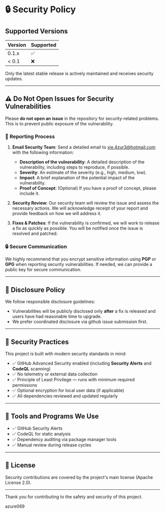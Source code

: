 # 🔒 Security Policy

## Supported Versions

| Version | Supported          |
|---------|--------------------|
| 0.1.x   | ✅                 |
| < 0.1   | ❌                 |

Only the latest stable release is actively maintained and receives security updates.

---

## ⚠️ **Do Not Open Issues for Security Vulnerabilities**
Please **do not open an issue** in the repository for security-related problems. This is to prevent public exposure of the vulnerability.

### 📧 **Reporting Process**
1. **Email Security Team**: Send a detailed email to [xie.4zur3@hotmail.com](mailto:xie.4zur3@hotmail.com) with the following information:
   - **Description of the vulnerability**: A detailed description of the vulnerability, including steps to reproduce, if possible.
   - **Severity**: An estimate of the severity (e.g., high, medium, low).
   - **Impact**: A brief explanation of the potential impact of the vulnerability.
   - **Proof of Concept**: (Optional) If you have a proof of concept, please include it.

2. **Security Review**: Our security team will review the issue and assess the necessary actions. We will acknowledge receipt of your report and provide feedback on how we will address it.

3. **Fixes & Patches**: If the vulnerability is confirmed, we will work to release a fix as quickly as possible. You will be notified once the issue is resolved and patched.

### 🔒 **Secure Communication**
We highly recommend that you encrypt sensitive information using **PGP** or **GPG** when reporting security vulnerabilities. If needed, we can provide a public key for secure communication.

---

## 🔐 Disclosure Policy

We follow responsible disclosure guidelines:

- Vulnerabilities will be publicly disclosed only **after** a fix is released and users have had reasonable time to upgrade.
- We prefer coordinated disclosure via github issue submission first.

---

## 🧪 Security Practices

This project is built with modern security standards in mind:

- ✅ GitHub Advanced Security enabled (including **Security Alerts** and **CodeQL** scanning)
- ✅ No telemetry or external data collection
- ✅ Principle of Least Privilege — runs with minimum required permissions
- ✅ Optional encryption for local user data (if applicable)
- ✅ All dependencies reviewed and updated regularly

---

## 🧰 Tools and Programs We Use

- ✅ GitHub Security Alerts
- ✅ CodeQL for static analysis
- ✅ Dependency auditing via package manager tools
- ✅ Manual review during release cycles

---

## 📜 License

Security contributions are covered by the project's main license (Apache License 2.0).

---

Thank you for contributing to the safety and security of this project.

azure069
